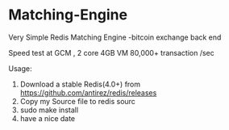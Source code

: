 # Matching-Engine
Very Simple Redis Matching Engine -bitcoin exchange back end

Speed test at GCM , 2 core 4GB VM
80,000+ transaction /sec

Usage: 
1. Download a stable Redis(4.0+) from https://github.com/antirez/redis/releases
2. Copy my Source file to redis sourc
3. sudo make install
4. have a nice date
